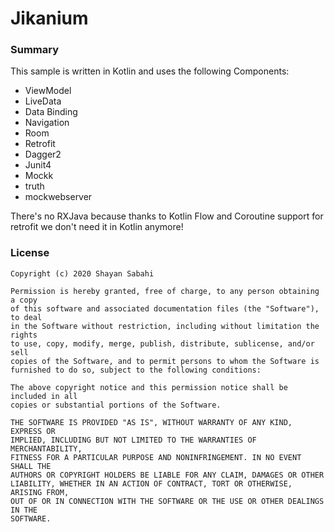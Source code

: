 # Jikanium

### Summary

This sample is written in Kotlin and uses the following Components:
 - ViewModel
 - LiveData
 - Data Binding
 - Navigation
 - Room
 - Retrofit
 - Dagger2
 - Junit4
 - Mockk
 - truth
 - mockwebserver
 
There's no RXJava because thanks to Kotlin Flow and Coroutine support for retrofit we don't need it in Kotlin anymore!


### License
```
Copyright (c) 2020 Shayan Sabahi

Permission is hereby granted, free of charge, to any person obtaining a copy
of this software and associated documentation files (the "Software"), to deal
in the Software without restriction, including without limitation the rights
to use, copy, modify, merge, publish, distribute, sublicense, and/or sell
copies of the Software, and to permit persons to whom the Software is
furnished to do so, subject to the following conditions:

The above copyright notice and this permission notice shall be included in all
copies or substantial portions of the Software.

THE SOFTWARE IS PROVIDED "AS IS", WITHOUT WARRANTY OF ANY KIND, EXPRESS OR
IMPLIED, INCLUDING BUT NOT LIMITED TO THE WARRANTIES OF MERCHANTABILITY,
FITNESS FOR A PARTICULAR PURPOSE AND NONINFRINGEMENT. IN NO EVENT SHALL THE
AUTHORS OR COPYRIGHT HOLDERS BE LIABLE FOR ANY CLAIM, DAMAGES OR OTHER
LIABILITY, WHETHER IN AN ACTION OF CONTRACT, TORT OR OTHERWISE, ARISING FROM,
OUT OF OR IN CONNECTION WITH THE SOFTWARE OR THE USE OR OTHER DEALINGS IN THE
SOFTWARE.
```

